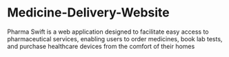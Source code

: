 # Medicine-Delivery-Website
Pharma Swift is a web application designed to facilitate easy access to pharmaceutical services, enabling users to order medicines, book lab tests, and purchase healthcare devices from the comfort of their homes
